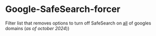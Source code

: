 # Google-SafeSearch-forcer
Filter list that removes options to turn off SafeSearch on [all](https://www.google.com/supported_domains) of googles domains (*as of october 2024*))
